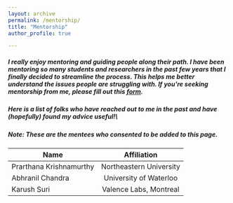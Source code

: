 ```yaml
---
layout: archive
permalink: /mentorship/
title: "Mentorship"
author_profile: true

---
```


##### I really enjoy mentoring and guiding people along their path. I have been mentoring so many students and researchers in the past few years that I finally decided to streamline the process. This helps me better understand the issues people are struggling with. If you're seeking mentorship from me, please fill out this [form](https://forms.gle/fqkmcJwKiSS6diJj8). 

##### Here is a list of folks who have reached out to me in the past and have (hopefully) found my advice useful!\
##### Note: These are the mentees who consented to be added to this page.

| Name        | Affiliation            | 
| ------------- |:-------------:| 
| Prarthana Krishnamurthy | Northeastern University  |
| Abhranil Chandra | University of Waterloo | 
| Karush Suri   |   Valence Labs, Montreal |